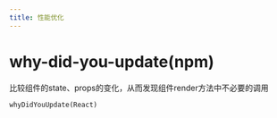 ```yaml
---
title: 性能优化
---
```


# why-did-you-update(npm)
比较组件的state、props的变化，从而发现组件render方法中不必要的调用

```
whyDidYouUpdate(React)
```



                      